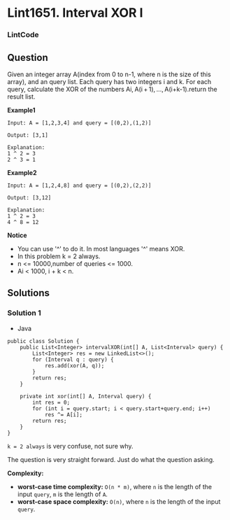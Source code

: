 # Lint1651. Interval XOR I

### LintCode

## Question

Given an integer array A(index from 0 to n-1, where n is the size of this array), and an query list. Each query has two integers i and k. For each query, calculate the XOR of the numbers Ai, A(i + 1), ..., A(i+k-1).return the result list.

**Example1**
```
Input: A = [1,2,3,4] and query = [(0,2),(1,2)]

Output: [3,1]

Explanation:
1 ^ 2 = 3
2 ^ 3 = 1
```

**Example2**
```
Input: A = [1,2,4,8] and query = [(0,2),(2,2)]

Output: [3,12]

Explanation:
1 ^ 2 = 3
4 ^ 8 = 12
```

**Notice**

* You can use '^' to do it. In most languages '^' means XOR.
* In this problem k = 2 always.
* n <= 10000,number of queries <= 1000.
* Ai < 1000, i + k < n.

## Solutions

### Solution 1

* Java
```
public class Solution {
    public List<Integer> intervalXOR(int[] A, List<Interval> query) {
        List<Integer> res = new LinkedList<>();
        for (Interval q : query) {
            res.add(xor(A, q));
        }
        return res;
    }
    
    private int xor(int[] A, Interval query) {
        int res = 0;
        for (int i = query.start; i < query.start+query.end; i++)
            res ^= A[i];
        return res;
    }
}
```

`k = 2 always` is very confuse, not sure why. 

The question is very straight forward. Just do what the question asking.

**Complexity:**

* **worst-case time complexity:** `O(n * m)`, where `n` is the length of the input `query`, `m` is the length of `A`.
* **worst-case space complexity:** `O(n)`, where `n` is the length of the input `query`.
